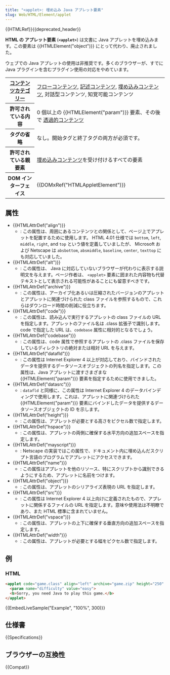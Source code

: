 ```yaml
---
title: "<applet>: 埋め込み Java アプレット要素"
slug: Web/HTML/Element/applet
---
```


{{HTMLRef}}{{deprecated_header}}

**HTML の アプレット要素** (**`<applet>`**) は文書に Java アプレットを埋め込みます。この要素は {{HTMLElement("object")}} にとって代わり、廃止されました。

ウェブでの Java アプレットの使用は非推奨です。多くのブラウザーが、すでに Java プラグインを含むプラグイン使用の対応をやめています。

<table class="properties">
  <tbody>
    <tr>
      <th scope="row">
        <a href="/ja/docs/Web/Guide/HTML/Content_categories">コンテンツカテゴリー</a>
      </th>
      <td>
        <a href="/ja/docs/Web/Guide/HTML/Content_categories#フローコンテンツ">フローコンテンツ</a>,
        <a href="/ja/docs/Web/Guide/HTML/Content_categories#記述コンテンツ">記述コンテンツ</a>,
        <a href="/ja/docs/Web/Guide/HTML/Content_categories#埋め込みコンテンツ">埋め込みコンテンツ</a>,
        対話型コンテンツ,
        知覚可能コンテンツ
      </td>
    </tr>
    <tr>
      <th scope="row">許可されている内容</th>
      <td>
      0 個以上の {{HTMLElement("param")}} 要素、その後で <a href="/ja/docs/Web/Guide/HTML/Content_categories#透過的コンテンツ">透過的コンテンツ</a>
      </td>
    </tr>
    <tr>
      <th scope="row">タグの省略</th>
      <td>なし。開始タグと終了タグの両方が必須です。</td>
    </tr>
    <tr>
      <th scope="row">許可されている親要素</th>
      <td>
        <a href="/ja/docs/Web/Guide/HTML/Content_categories#埋め込みコンテンツ">埋め込みコンテンツ</a>を受け付けるすべての要素</td>
    </tr>
    <tr>
      <th scope="row">DOM インターフェイス</th>
      <td>{{DOMxRef("HTMLAppletElement")}}</td>
    </tr>
  </tbody>
</table>

## 属性

- {{HTMLAttrDef("align")}}
  - : この属性は、周囲にあるコンテンツとの関係として、ページ上でアプレットを配置するために使用します。 HTML 4.01 仕様では `bottom`, `left`, `middle`, `right`, and `top` という値を定義していましたが、 Microsoft および Netscape は `absbottom`, `absmiddle`, `baseline`, `center`, `texttop` にも対応していました。
- {{HTMLAttrDef("alt")}}
  - : この属性は、 Java に対応していないブラウザーが代わりに表示する説明文を与えます。ページ作者は、 `<applet>` 要素に囲まれた内容物も代替テキストとして表示される可能性があることにも留意すべきです。
- {{HTMLAttrDef("archive")}}
  - : この属性は、アーカイブ化あるいは圧縮されたバージョンのアプレットとアプレットに関連づけられた class ファイルを参照するもので、これらはダウンロード時間の削減に役立ちます。
- {{HTMLAttrDef("code")}}
  - : この属性は、読み込んで実行するアプレットの class ファイルの URL を指定します。アプレットのファイル名は .class 拡張子で識別します。code で指定した URL は、`codebase` 属性に相対的となるでしょう。
- {{HTMLAttrDef("codebase")}}
  - : この属性は、code 属性で参照するアプレットの .class ファイルを保存しているディレクトリの絶対または相対 URL を与えます。
- {{HTMLAttrDef("datafld")}}
  - : この属性は Internet Explorer 4 以上が対応しており、バインドされたデータを提供するデータソースオブジェクトの列名を指定します。この属性は、Java アプレットに渡すさまざまな {{HTMLElement("param")}} 要素を指定するために使用できました。
- {{HTMLAttrDef("datasrc")}}
  - : `datafld` と同様に、この属性は Internet Explorer 4 のデータバインディングで使用します。これは、アプレットに関連づけられた {{HTMLElement("param")}} 要素にバインドしたデータを提供するデータソースオブジェクトの ID を示します。
- {{HTMLAttrDef("height")}}
  - : この属性は、アプレットが必要とする高さをピクセル数で指定します。
- {{HTMLAttrDef("hspace")}}
  - : この属性は、アプレットの両側に確保する水平方向の追加スペースを指定します。
- {{HTMLAttrDef("mayscript")}}
  - : Netscape の実装ではこの属性で、ドキュメント内に埋め込んだスクリプト言語のプログラムでアプレットにアクセスできます。
- {{HTMLAttrDef("name")}}
  - : この属性はアプレットを他のリソース、特にスクリプトから識別できるようにするため、アプレットに名前をつけます。
- {{HTMLAttrDef("object")}}
  - : この属性は、アプレットのシリアライズ表現の URL を指定します。
- {{HTMLAttrDef("src")}}
  - : この属性は Internet Explorer 4 以上向けに定義されたもので、アプレットに関係するファイルの URL を指定します。意味や使用法は不明瞭であり、また HTML 標準に含まれていません。
- {{HTMLAttrDef("vspace")}}
  - : この属性は、アプレットの上下に確保する垂直方向の追加スペースを指定します。
- {{HTMLAttrDef("width")}}
  - : この属性は、アプレットが必要とする幅をピクセル数で指定します。

## 例

<h3 id="HTML">HTML</h3>

```html
<applet code="game.class" align="left" archive="game.zip" height="250" width="350">
  <param name="difficulty" value="easy">
  <b>Sorry, you need Java to play this game.</b>
</applet>
```

{{EmbedLiveSample("Example", "100%", 300)}}

## 仕様書

{{Specifications}}

## ブラウザーの互換性

{{Compat}}
